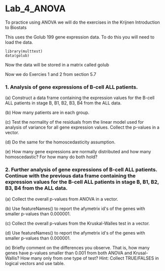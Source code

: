 # Lab_4_ANOVA

To practice using ANOVA we will do the exercises in the Krijnen Introduction to Biostats 

This uses the Golub 199 gene expression data. To do this you will need to load the data. 

```
library(multtest)
data(golub)
```
Now the data will be stored in a matrix called golub

Now we do Exercies 1 and 2 from section 5.7


### 1. Analysis of gene expressions of B-cell ALL patients.

(a) Construct a data frame containing the expression values for the B-cell ALL patients in stage B, B1, B2, B3, B4 from the ALL data.

(b) How many patients are in each group.

(c) Test the normality of the residuals from the linear model used for analysis of variance for all gene expression values. Collect the p-values in a vector.

(d) Do the same for the homoscedasticity assumption.

(e) How many gene expressions are normally distributed and how many homoscedastic? For how many do both hold?


### 2. Further analysis of gene expressions of B-cell ALL patients. Continue with the previous data frame containing the expression values for the B-cell ALL patients in stage B, B1, B2, B3, B4 from the ALL data.

(a) Collect the overall p-values from ANOVA in a vector.

(b) Use featureNames() to report the afymetrix id's of the genes with smaller p-values than 0.000001.

(c) Collect the overall p-values from the Kruskal-Walles test in a vector.

(d) Use featureNames() to report the afymetrix id's of the genes with smaller p-values than 0.000001.

(e) Briefly comment on the differences you observe. That is, how many genes have p-values smaller than 0.001 from both ANOVA and Krusal-Wallis? How many only from one type of test? Hint: Collect TRUE/FALSES in logical vectors and use table.
